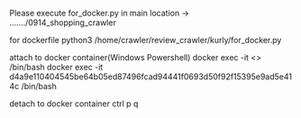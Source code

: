 Please execute for_docker.py in main location -> ......./0914_shopping_crawler

for dockerfile
python3 /home/crawler/review_crawler/kurly/for_docker.py

attach to docker container(Windows Powershell)
docker exec -it <<container ID>> /bin/bash
docker exec -it d4a9e110404545be64b05ed87496fcad94441f0693d50f92f15395e9ad5e414c /bin/bash

detach to docker container
ctrl p q

